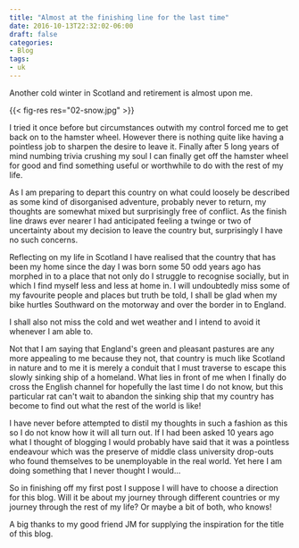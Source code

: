 ```yaml
---
title: "Almost at the finishing line for the last time"
date: 2016-10-13T22:32:02-06:00
draft: false
categories:
- Blog
tags:
- uk
---
```


Another cold winter in Scotland and retirement is almost upon me. 


{{< fig-res res="02-snow.jpg" >}}

I tried it once before but circumstances outwith my control forced me to get back on to the hamster wheel. However there is nothing quite like having a pointless job to sharpen the desire to leave it. Finally after 5 long years of mind numbing trivia crushing my soul I can finally get off the hamster wheel for good and find something useful or worthwhile to do with the rest of my life.

As I am preparing to depart this country on what could loosely be described as some kind of disorganised adventure, probably never to return, my thoughts are somewhat mixed but surprisingly free of conflict. As the finish line draws ever nearer I had anticipated feeling a twinge or two of uncertainty about my decision to leave the country but, surprisingly I have no such concerns.

Reflecting on my life in Scotland I have realised that the country that has been my home since the day I was born some 50 odd years ago has morphed in to a place that not only do I struggle to recognise socially, but in which I find myself less and less at home in. I will undoubtedly miss some of my favourite people and places but truth be told, I shall be glad when my bike hurtles Southward on the motorway and over the border in to England.

I shall also not miss the cold and wet weather and I intend to avoid it whenever I am able to. 

Not that I am saying that England's green and pleasant pastures are any more appealing to me because they not, that country is much like Scotland in nature and to me it is merely a conduit that I must traverse to escape this slowly sinking ship of a homeland. What lies in front of me when I finally do cross the English channel for hopefully the last time I do not know, but this particular rat can't wait to abandon the sinking ship that my country has become to find out what the rest of the world is like!

I have never before attempted to distil my thoughts in such a fashion as this so I do not know how it will all turn out. If I had been asked 10 years ago what I thought of blogging I would probably have said that it was a pointless endeavour which was the preserve of middle class university drop-outs who found themselves to be unemployable in the real world. Yet here I am doing something that I never thought I would...

So in finishing off my first post I suppose I will have to choose a direction for this blog. Will it be about my journey through different countries or my journey through the rest of my life? Or maybe a bit of both, who knows!

A big thanks to my good friend JM for supplying the inspiration for the title of this blog.